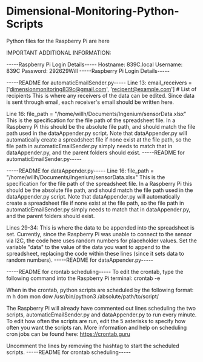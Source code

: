 # Dimensional-Monitoring-Python-Scripts
Python files for the Raspberry Pi are here

IMPORTANT ADDITIONAL INFORMATION:

-----Raspberry Pi Login Details-----
Hostname: 839C.local 
Username: 839C 
Password: 292629Will
-----Raspberry Pi Login Details-----

-----README for automaticEmailSender.py-----
Line 13: email_receivers = ['dimensionmonitoring839c@gmail.com', 'recipent@example.com']  # List of recipients
This is where any receivers of the data can be edited. 
Since data is sent through email, each receiver's email should be written here.

Line 16: file_path = "/home/willh/Documents/Ingenium/sensorData.xlsx"
This is the specification for the file path of the spreadsheet file. 
In a Raspberry Pi this should be the absolute file path, and should match the file path used in the dataAppender.py script. 
Note that dataAppender.py will automatically create a spreadsheet file if none exist at the file path, so the file path in automaticEmailSender.py simply needs to match that in dataAppender.py, and the parent folders should exist.
-----README for automaticEmailSender.py-----

-----README for dataAppender.py-----
Line 16: file_path = "/home/willh/Documents/Ingenium/sensorData.xlsx"
This is the specification for the file path of the spreadsheet file. 
In a Raspberry Pi this should be the absolute file path, and should match the file path used in the dataAppender.py script. 
Note that dataAppender.py will automatically create a spreadsheet file if none exist at the file path, so the file path in automaticEmailSender.py simply needs to match that in dataAppender.py, and the parent folders should exist.

Lines 29-34:
This is where the data to be appended into the spreadsheet is set.
Currently, since the Raspberry Pi was unable to connect to the sensor via I2C, the code here uses random numbers for placeholder values.
Set the variable "data" to the value of the data you want to append to the spreadsheet, replacing the code within these lines (since it sets data to random numbers).
-----README for dataAppender.py-----

-----README for crontab scheduling-----
To edit the crontab, type the following command into the Raspberry Pi terminal: 
crontab -e

When in the crontab, python scripts are scheduled by the following format:
m h dom mon dow /usr/bin/python3 /absolute/path/to/script/

The Raspberry Pi will already have commented out lines scheduling the two scripts, automaticEmailSender.py and dataAppender.py to run every minute.
To edit how often the scripts are run, edit the 5 asterisks to specify how often you want the scripts ran.
More information and help on scheduling cron jobs can be found here: https://crontab.guru

Uncomment the lines by removing the hashtag to start the scheduled scripts.
-----README for crontab scheduling-----
